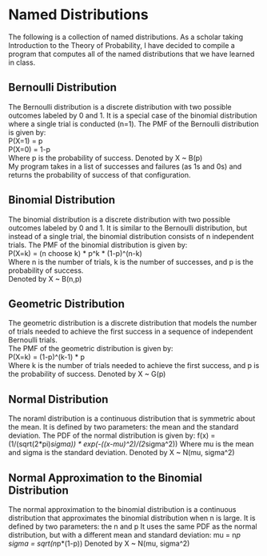 # Named Distributions
The following is a collection of named distributions.
As a scholar taking Introduction to the Theory of Probability,
 I have decided to compile a program that computes all of the named
distributions that we have learned in class.
## Bernoulli Distribution
The Bernoulli distribution is a discrete distribution with two possible outcomes labeled by 0 and 1. It is a special case of the binomial distribution where a single trial is conducted (n=1).
The PMF of the Bernoulli distribution is given by:  
P(X=1) = p  
P(X=0) = 1-p  
Where p is the probability of success.
Denoted by X ~ B(p)  
My program takes in a list of successes and failures (as 1s and 0s) and returns the probability of success of that configuration.
## Binomial Distribution
The binomial distribution is a discrete distribution with two possible outcomes labeled by 0 and 1. It is similar
to the Bernoulli distribution, but instead of a single trial, the binomial distribution consists of n independent trials.
The PMF of the binomial distribution is given by:  
P(X=k) = (n choose k) * p^k * (1-p)^(n-k)  
Where n is the number of trials, k is the number of successes, and p is the probability of success.  
Denoted by X ~ B(n,p)
## Geometric Distribution
The geometric distribution is a discrete distribution that models the number of trials needed to achieve the first success in a sequence of independent Bernoulli trials.  
The PMF of the geometric distribution is given by:  
P(X=k) = (1-p)^(k-1) * p    
Where k is the number of trials needed to achieve the first success, and p is the probability of success.
Denoted by X ~ G(p)
## Normal Distribution
The noraml distribution is a continuous distribution that is symmetric about the mean. It is defined by two parameters: the mean and the standard deviation.
The PDF of the normal distribution is given by:
f(x) = (1/(sqrt(2*pi)*sigma)) * exp(-((x-mu)^2)/(2*sigma^2))
Where mu is the mean and sigma is the standard deviation.
Denoted by X ~ N(mu, sigma^2)

## Normal Approximation to the Binomial Distribution
The normal approximation to the binomial distribution is a continuous distribution that approximates the binomial distribution when n is large. It is defined by two parameters: the n and p
It uses the same PDF as the normal distribution, but with a different mean and standard deviation:
mu = n*p
sigma = sqrt(n*p*(1-p))
Denoted by X ~ N(mu, sigma^2)

